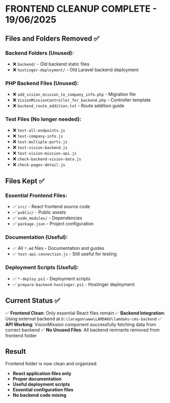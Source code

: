 # FRONTEND CLEANUP COMPLETE - 19/06/2025

## Files and Folders Removed ✅

### Backend Folders (Unused):
- ❌ `backend/` - Old backend static files  
- ❌ `hostinger-deployment/` - Old Laravel backend deployment

### PHP Backend Files (Unused):
- ❌ `add_vision_mission_to_company_info.php` - Migration file
- ❌ `VisionMissionController_for_backend.php` - Controller template  
- ❌ `backend_route_addition.txt` - Route addition guide

### Test Files (No longer needed):
- ❌ `test-all-endpoints.js`
- ❌ `test-company-info.js`
- ❌ `test-multiple-ports.js`
- ❌ `test-vision-backend.js`
- ❌ `test-vision-mission-api.js`
- ❌ `check-backend-vision-data.js`
- ❌ `check-pages-detail.js`

## Files Kept ✅

### Essential Frontend Files:
- ✅ `src/` - React frontend source code
- ✅ `public/` - Public assets
- ✅ `node_modules/` - Dependencies
- ✅ `package.json` - Project configuration

### Documentation (Useful):
- ✅ All `*.md` files - Documentation and guides
- ✅ `test-api-connection.js` - Still useful for testing

### Deployment Scripts (Useful):
- ✅ `*-deploy.ps1` - Deployment scripts  
- ✅ `prepare-backend-hostinger.ps1` - Hostinger deployment

## Current Status ✅

✅ **Frontend Clean**: Only essential React files remain
✅ **Backend Integration**: Using external backend at `D:\laragon\www\LAMDAKU\lamdaku-cms-backend`
✅ **API Working**: VisionMission component successfully fetching data from correct backend
✅ **No Unused Files**: All backend remnants removed from frontend folder

## Result

Frontend folder is now clean and organized:
- **React application files only**
- **Proper documentation** 
- **Useful deployment scripts**
- **Essential configuration files**
- **No backend code mixing**
